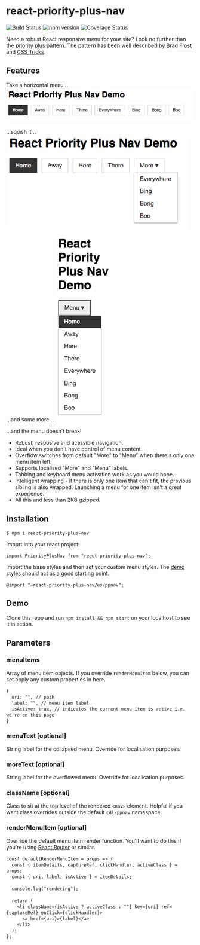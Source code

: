 # react-priority-plus-nav

[![Build Status](https://travis-ci.org/cliener/priority-plus-nav.svg?branch=master)](https://travis-ci.org/cliener/priority-plus-nav)
[![npm version](https://badge.fury.io/js/react-priority-plus-nav.svg)](https://badge.fury.io/js/react-priority-plus-nav)
[![Coverage Status](https://coveralls.io/repos/github/cliener/priority-plus-nav/badge.svg?branch=master)](https://coveralls.io/github/cliener/priority-plus-nav?branch=master)

Need a robust React responsive menu for your site? Look no further than the priority plus pattern. The pattern has been well described by [Brad Frost](http://bradfrost.com/blog/post/revisiting-the-priority-pattern/ "Revisiting the Priority+ Pattern") and [CSS Tricks](https://css-tricks.com/the-priority-navigation-pattern/ "The Priority+ Navigation Pattern").

## Features

Take a horizontal menu…
![Wide horizontal menu](images/ppnav-wide.png)

…squish it…
![Mid-size horizontal menu showing wrapped menu](images/ppnav-mid.png)

…and some more…
![Narrow horizontal menu showing collapse down to one item](images/ppnav-narrow.png)

…and the menu doesn't break!

* Robust, resposive and acessible navigation.
* Ideal when you don't have control of menu content.
* Overflow switches from default "More" to "Menu" when there's only one menu item left.
* Supports localised "More" and "Menu" labels.
* Tabbing and keyboard menu activation work as you would hope.
* Intelligent wrapping - if there is only one item that can't fit, the previous sibling is also wrapped. Launching a menu for one item isn't a great experience.
* All this and less than 2KB gzipped.

## Installation

```
$ npm i react-priority-plus-nav
```

Import into your react project:

```
import PriorityPlusNav from "react-priority-plus-nav";
```

Import the base styles and then set your custom menu styles. The [demo styles](./demo/src/demo.scss) should act as a good starting point.

```
@import "~react-priority-plus-nav/es/ppnav";
```

## Demo

Clone this repo and run `npm install && npm start` on your localhost to see it in action.

## Parameters

### menuItems

Array of menu item objects. If you override `renderMenuItem` below, you can set apply any custom properties in here.

```
{
  uri: "", // path
  label: "", // menu item label
  isActive: true, // indicates the current menu item is active i.e. we're on this page
}
```

### menuText [optional]

String label for the collapsed menu. Override for localisation purposes.

### moreText [optional]

String label for the overflowed menu. Override for localisation purposes.

### className [optional]

Class to sit at the top level of the rendered `<nav>` element. Helpful if you want class overrides outside the default `cdl-ppnav` namespace.

### renderMenuItem [optional]

Override the default menu item render function. You'll want to do this if you're using [React Router](https://github.com/ReactTraining/react-router) or similar.

```
const defaultRenderMenuItem = props => {
  const { itemDetails, captureRef, clickHandler, activeClass } = props;
  const { uri, label, isActive } = itemDetails;

  console.log("rendering");

  return (
    <li className={isActive ? activeClass : ""} key={uri} ref={captureRef} onClick={clickHandler}>
      <a href={uri}>{label}</a>
    </li>
  );
};
```
